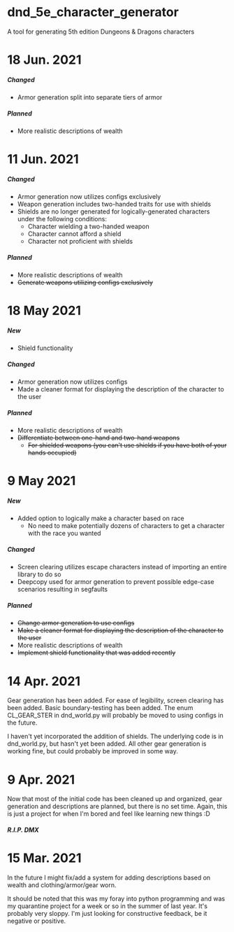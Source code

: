 # dnd_5e_character_generator
A tool for generating 5th edition Dungeons & Dragons characters

# 18 Jun. 2021

##### Changed
- Armor generation split into separate tiers of armor

##### Planned
- More realistic descriptions of wealth

# 11 Jun. 2021

##### Changed
- Armor generation now utilizes configs exclusively
- Weapon generation includes two-handed traits for use with shields
- Shields are no longer generated for logically-generated characters under the following conditions:
  - Character wielding a two-handed weapon
  - Character cannot afford a shield
  - Character not proficient with shields

##### Planned
- More realistic descriptions of wealth
- ~~Generate weapons utilizing configs exclusively~~

# 18 May 2021
##### New
- Shield functionality

##### Changed
- Armor generation now utilizes configs
- Made a cleaner format for displaying the description of the character to the user

##### Planned
- More realistic descriptions of wealth
- ~~Differentiate between one-hand and two-hand weapons~~
  - ~~For shielded weapons (you can't use shields if you have both of your hands occupied)~~

# 9 May 2021
##### New
- Added option to logically make a character based on race 
  - No need to make potentially dozens of characters to get a character with the race you wanted

##### Changed
- Screen clearing utilizes escape characters instead of importing an entire library to do so
- Deepcopy used for armor generation to prevent possible edge-case scenarios resulting in segfaults

##### Planned
- ~~Change armor generation to use configs~~
- ~~Make a cleaner format for displaying the description of the character to the user~~
- More realistic descriptions of wealth
- ~~Implement shield functionality that was added recently~~

# 14 Apr. 2021
Gear generation has been added. For ease of legibility, screen clearing has been added. Basic boundary-testing has been added. The enum CL_GEAR_STER in dnd_world.py will probably be moved to using configs in the future.

I haven't yet incorporated the addition of shields. The underlying code is in dnd_world.py, but hasn't yet been added. All other gear generation is working fine, but could probably be improved in some way.

# 9 Apr. 2021
Now that most of the initial code has been cleaned up and organized, gear generation and descriptions are planned, but there is no set time. Again, this is just a project for when I'm bored and feel like learning new things :D

##### R.I.P. DMX

# 15 Mar. 2021
In the future I might fix/add a system for adding descriptions based on wealth and clothing/armor/gear worn.

It should be noted that this was my foray into python programming and was my quarantine project for a week or so in the summer of last year. It's probably very sloppy. I'm just looking for constructive feedback, be it negative or positive.

